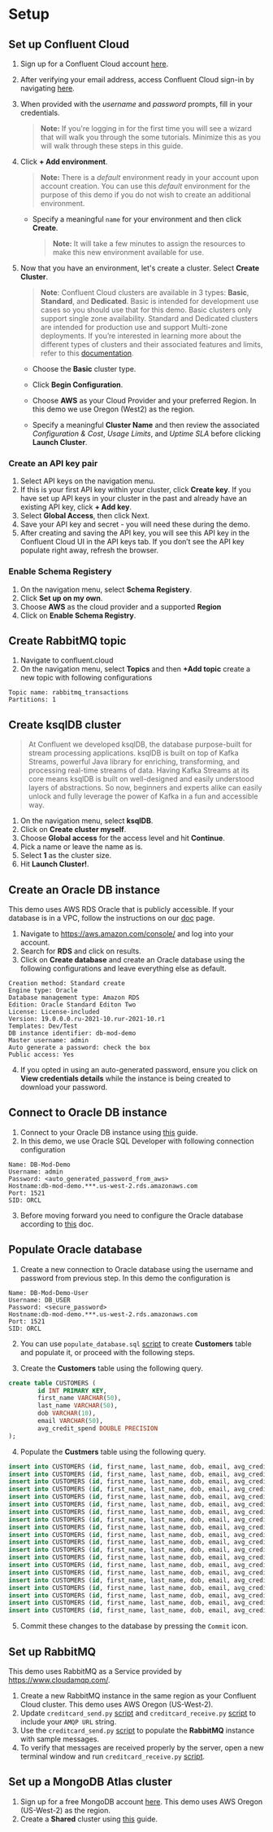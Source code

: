# Setup

## Set up Confluent Cloud
1. Sign up for a Confluent Cloud account [here](https://www.confluent.io/get-started/).
2. After verifying your email address, access Confluent Cloud sign-in by navigating [here](https://confluent.cloud).
3. When provided with the *username* and *password* prompts, fill in your credentials.
    > **Note:** If you're logging in for the first time you will see a wizard that will walk you through the some tutorials. Minimize this as you will walk through these steps in this guide.

4. Click **+ Add environment**.
    > **Note:** There is a *default* environment ready in your account upon account creation. You can use this *default* environment for the purpose of this demo if you do not wish to create an additional environment.

    * Specify a meaningful `name` for your environment and then click **Create**.
        > **Note:** It will take a few minutes to assign the resources to make this new environment available for use.

5. Now that you have an environment, let's create a cluster. Select **Create Cluster**.
    > **Note**: Confluent Cloud clusters are available in 3 types: **Basic**, **Standard**, and **Dedicated**. Basic is intended for development use cases so you should use that for this demo. Basic clusters only support single zone availability. Standard and Dedicated clusters are intended for production use and support Multi-zone deployments. If you’re interested in learning more about the different types of clusters and their associated features and limits, refer to this [documentation](https://docs.confluent.io/current/cloud/clusters/cluster-types.html).

    * Choose the **Basic** cluster type.

    * Click **Begin Configuration**.

    * Choose **AWS** as your Cloud Provider and your preferred Region. In this demo we use Oregon (West2) as the region. 

    * Specify a meaningful **Cluster Name** and then review the associated *Configuration & Cost*, *Usage Limits*, and *Uptime SLA* before clicking **Launch Cluster**.

### Create an API key pair

1. Select API keys on the navigation menu.
1. If this is your first API key within your cluster, click **Create key**. If you have set up API keys in your cluster in the past and already have an existing API key, click **+ Add key**.
1. Select **Global Access**, then click Next.
1. Save your API key and secret - you will need these during the demo.
1. After creating and saving the API key, you will see this API key in the Confluent Cloud UI in the API keys tab. If you don’t see the API key populate right away, refresh the browser.

### Enable Schema Registery
1. On the navigation menu, select **Schema Registery**.
1. Click **Set up on my own**.
1. Choose **AWS** as the cloud provider and a supported **Region**
1. Click on **Enable Schema Registry**. 

## Create RabbitMQ topic
1. Navigate to confluent.cloud
2. On the navigation menu, select **Topics** and then **+Add topic** create a new topic with following configurations
```
Topic name: rabbitmq_transactions
Partitions: 1
```

## Create ksqlDB cluster 
> At Confluent we developed ksqlDB, the database purpose-built for stream processing applications. ksqlDB is built on top of Kafka Streams, powerful Java library for enriching, transforming, and processing real-time streams of data. Having Kafka Streams at its core means ksqlDB is built on well-designed and easily understood layers of abstractions. So now, beginners and experts alike can easily unlock and fully leverage the power of Kafka in a fun and accessible way.
1. On the navigation menu, select **ksqlDB**.
1. Click on **Create cluster myself**.
1. Choose **Global access** for the access level and hit **Continue**.
1. Pick a name or leave the name as is.
1. Select **1** as the cluster size. 
1. Hit **Launch Cluster!**. 

## Create an Oracle DB instance
This demo uses AWS RDS Oracle that is publicly accessible. If your database is in a VPC, follow the instructions on our [doc](https://docs.confluent.io/cloud/current/networking/peering/aws-peering.html) page. 
1. Navigate to https://aws.amazon.com/console/ and log into your account. 
2. Search for **RDS** and click on results. 
3. Click on **Create database** and create an Oracle database using the following configurations and leave everything else as default. 
```
Creation method: Standard create
Engine type: Oracle
Database management type: Amazon RDS
Edition: Oracle Standard Editon Two
License: License-included
Version: 19.0.0.0.ru-2021-10.rur-2021-10.r1
Templates: Dev/Test
DB instance identifier: db-mod-demo
Master username: admin
Auto generate a password: check the box
Public access: Yes
```
4. If you opted in using an auto-generated password, ensure you click on **View credentials details** while the instance is being created to download your password. 

## Connect to Oracle DB instance
1. Connect to your Oracle DB instance using [this](https://docs.aws.amazon.com/AmazonRDS/latest/UserGuide/USER_ConnectToOracleInstance.html) guide. 
2. In this demo, we use Oracle SQL Developer with following connection configuration
```
Name: DB-Mod-Demo
Username: admin
Password: <auto_generated_password_from_aws>
Hostname:db-mod-demo.***.us-west-2.rds.amazonaws.com
Port: 1521
SID: ORCL
``` 
3. Before moving forward you need to configure the Oracle database according to [this](https://docs.confluent.io/kafka-connect-oracle-cdc/current/prereqs-validation.html#oracle-database-prerequisites) doc. 

## Populate Oracle database
1. Create a new connection to Oracle database using the username and password from previous step. In this demo the configuration is
```
Name: DB-Mod-Demo-User
Username: DB_USER
Password: <secure_password>
Hostname:db-mod-demo.***.us-west-2.rds.amazonaws.com
Port: 1521
SID: ORCL
```
2. You can use `populate_database.sql` [script](populate_database.sql) to create **Customers** table and populate it, or proceed with the following steps. 

3. Create the **Customers** table using the following query.
```SQL
create table CUSTOMERS (
        id INT PRIMARY KEY,
        first_name VARCHAR(50),
        last_name VARCHAR(50),
        dob VARCHAR(10),
        email VARCHAR(50),
        avg_credit_spend DOUBLE PRECISION
);
```
4. Populate the **Custmers** table using the following query. 
```SQL
insert into CUSTOMERS (id, first_name, last_name, dob, email, avg_credit_spend) values (1, 'Rica', 'Blaisdell', '1958-04-23', 'rblaisdell0@rambler.ru', 2000);
insert into CUSTOMERS (id, first_name, last_name, dob, email, avg_credit_spend) values (2, 'Ruthie', 'Brockherst', '1971-07-17', 'rbrockherst1@ow.ly', 3000);
insert into CUSTOMERS (id, first_name, last_name, dob, email, avg_credit_spend) values (3, 'Mariejeanne', 'Cocci', '1961-02-13', 'mcocci2@techcrunch.com', 4000);
insert into CUSTOMERS (id, first_name, last_name, dob, email, avg_credit_spend) values (4, 'Hashim', 'Rumke', '1953-04-08', 'hrumke3@sohu.com',  5000);
insert into CUSTOMERS (id, first_name, last_name, dob, email, avg_credit_spend) values (5, 'Hansiain', 'Coda', '1974-04-14', 'hcoda4@senate.gov', 6000);
insert into CUSTOMERS (id, first_name, last_name, dob, email, avg_credit_spend) values (6, 'Robinet', 'Leheude', '1993-08-02', 'rleheude5@reddit.com', 7000);
insert into CUSTOMERS (id, first_name, last_name, dob, email, avg_credit_spend) values (7, 'Fay', 'Huc', '1953-05-13', 'fhuc6@quantcast.com', 8000.00);
insert into CUSTOMERS (id, first_name, last_name, dob, email, avg_credit_spend) values (8, 'Patti', 'Rosten', '1984-05-09', 'prosten7@ihg.com', 9000.00);
insert into CUSTOMERS (id, first_name, last_name, dob, email, avg_credit_spend) values (9, 'Even', 'Tinham', '1987-12-20', 'etinham8@facebook.com', 2400.00);
insert into CUSTOMERS (id, first_name, last_name, dob, email, avg_credit_spend) values (10, 'Brena', 'Tollerton', '1990-08-28', 'btollerton9@furl.net', 3600.00);
insert into CUSTOMERS (id, first_name, last_name, dob, email, avg_credit_spend) values (11, 'Alexandro', 'Peeke-Vout', '1974-09-19', 'apeekevouta@freewebs.com', 4400.00);
insert into CUSTOMERS (id, first_name, last_name, dob, email, avg_credit_spend) values (12, 'Sheryl', 'Hackwell', '1970-12-30', 'shackwellb@paginegialle.it', 5600.00);
insert into CUSTOMERS (id, first_name, last_name, dob, email, avg_credit_spend) values (13, 'Laney', 'Toopin', '1995-11-17', 'ltoopinc@icio.us', 6400.00);
insert into CUSTOMERS (id, first_name, last_name, dob, email, avg_credit_spend) values (14, 'Isabelita', 'Talboy', '1986-12-27', 'italboyd@imageshack.us', 7600.00);
insert into CUSTOMERS (id, first_name, last_name, dob, email, avg_credit_spend) values (15, 'Rodrique', 'Silverton', '1952-06-12', 'rsilvertone@umn.edu', 8400.00);
insert into CUSTOMERS (id, first_name, last_name, dob, email, avg_credit_spend) values (16, 'Clair', 'Vardy', '1962-03-10', 'cvardyf@reverbnation.com', 9600.00);
insert into CUSTOMERS (id, first_name, last_name, dob, email, avg_credit_spend) values (17, 'Brianna', 'Paradise', '1965-11-24', 'bparadiseg@nifty.com', 10400.00);
insert into CUSTOMERS (id, first_name, last_name, dob, email, avg_credit_spend) values (18, 'Waldon', 'Keddey', '1966-05-07', 'wkeddeyh@weather.com', 11600.00);
insert into CUSTOMERS (id, first_name, last_name, dob, email, avg_credit_spend) values (19, 'Josiah', 'Brockett', '1980-09-11', 'jbrocketti@com.com', 12000.00);
insert into CUSTOMERS (id, first_name, last_name, dob, email, avg_credit_spend) values (20, 'Anselma', 'Rook', '1982-06-22', 'arookj@europa.eu', 12400.00);
```

5. Commit these changes to the database by pressing the `Commit` icon.

## Set up RabbitMQ
This demo uses RabbitMQ as a Service provided by https://www.cloudamqp.com/. 
1. Create a new RabbitMQ instance in the same region as your Confluent Cloud cluster. This demo uses AWS Oregon (US-West-2).
2. Update `creditcard_send.py` [script](creditcard_send.py) and `creditcard_receive.py` [script](creditcard_receive.py) to include your `AMQP URL` string.
3. Use the `creditcard_send.py` [script](creditcard_send.py) to populate the **RabbitMQ** instance with sample messages. 
4. To verify that messages are received properly by the server, open a new terminal window and run `creditcard_receive.py` [script](creditcard_receive.py). 

## Set up a MongoDB Atlas cluster
1. Sign up for a free MongoDB account [here](https://www.mongodb.com/cloud/atlas/register1). This demo uses AWS Oregon (US-West-2) as the region.
2. Create a **Shared** cluster using [this](https://www.mongodb.com/docs/atlas/tutorial/create-new-cluster/) guide. 